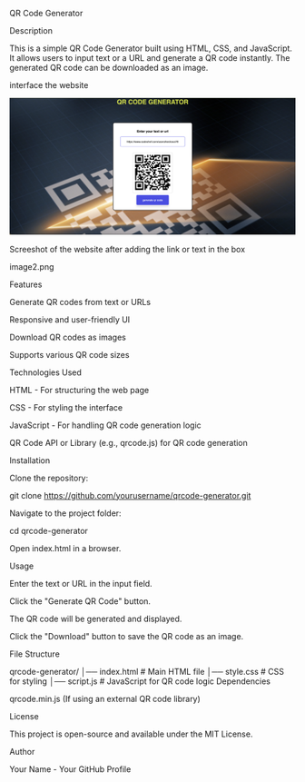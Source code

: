 QR Code Generator

Description

This is a simple QR Code Generator built using HTML, CSS, and JavaScript. It allows users to input text or a URL and generate a QR code instantly. The generated QR code can be downloaded as an image.




interface the website



![image1](image1.png)



Screeshot of the website after adding the link or text in the box

image2.png




Features

Generate QR codes from text or URLs

Responsive and user-friendly UI

Download QR codes as images

Supports various QR code sizes

Technologies Used

HTML - For structuring the web page

CSS - For styling the interface

JavaScript - For handling QR code generation logic

QR Code API or Library (e.g., qrcode.js) for QR code generation

Installation

Clone the repository:

git clone https://github.com/yourusername/qrcode-generator.git

Navigate to the project folder:

cd qrcode-generator

Open index.html in a browser.

Usage

Enter the text or URL in the input field.

Click the "Generate QR Code" button.

The QR code will be generated and displayed.

Click the "Download" button to save the QR code as an image.

File Structure

qrcode-generator/
│── index.html    # Main HTML file
│── style.css     # CSS for styling
│── script.js     # JavaScript for QR code logic
Dependencies

qrcode.min.js (If using an external QR code library)

License

This project is open-source and available under the MIT License.

Author

Your Name - Your GitHub Profile

